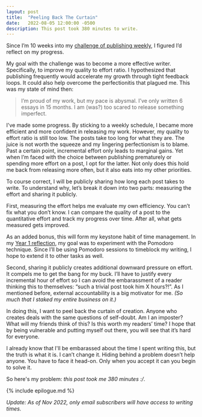 ```yaml
---
layout: post
title:  "Peeling Back The Curtain"
date:   2022-08-05 12:00:00 -0500
description: This post took 380 minutes to write.
---
```


Since I’m 10 weeks into my [challenge of publishing weekly]({{site.url}}/quantity-is-quality), I figured I’d reflect on my progress.

My goal with the challenge was to become a more effective writer. Specifically, to improve my quality to effort ratio. I hypothesized that publishing frequently would accelerate my growth through tight feedback loops. It could also help overcome the perfectionitis that plagued me. This was my state of mind then:

> I’m proud of my work, but my pace is abysmal. I’ve only written 6 essays in 15 months. I am (was?) too scared to release something imperfect.

I've made some progress. By sticking to a weekly schedule, I became more efficient and more confident in releasing my work. However, my quality to effort ratio is still too low. The posts take too long for what they are. The juice is not worth the squeeze and my lingering perfectionism is to blame. Past a certain point, incremental effort only leads to marginal gains. Yet when I’m faced with the choice between publishing prematurely or spending more effort on a post, I opt for the latter. Not only does this hold me back from releasing more often, but it also eats into my other priorities.

To course correct, I will be publicly sharing how long each post takes to write. To understand why, let’s break it down into two parts: measuring the effort and sharing it publicly.

First, measuring the effort helps me evaluate my own efficiency. You can’t fix what you don’t know. I can compare the quality of a post to the quantitative effort and track my progress over time. After all, what gets measured gets improved.

As an added bonus, this will form my keystone habit of time management. In my [Year 1 reflection]({{site.url}}/year-one-reflection), my goal was to experiment with the Pomodoro technique. Since I’ll be using Pomodoro sessions to timeblock my writing, I hope to extend it to other tasks as well.

Second, sharing it publicly creates additional downward pressure on effort. It compels me to get the bang for my buck. I’ll have to justify every incremental hour of effort so I can avoid the embarassment of a reader thinking this to themselves: “such a trivial post took him X hours?!”. As I mentioned before, external accountability is a big motivator for me. *(So much that I staked my entire business on it.)*

In doing this, I want to peel back the curtain of creation. Anyone who creates deals with the same questions of self-doubt. Am I an imposter? What will my friends think of this? Is this worth my readers’ time? I hope that by being vulnerable and putting myself out there, you will see that it’s hard for everyone.

I already know that I'll be embarassed about the time I spent writing this, but the truth is what it is. I can’t change it. Hiding behind a problem doesn’t help anyone. You have to face it head-on. Only when you accept it can you begin to solve it.

So here's my problem: *this post took me 380 minutes :/*.

{% include epilogue.md %}

*Update: As of Nov 2022, only email subscribers will have access to writing times.*
